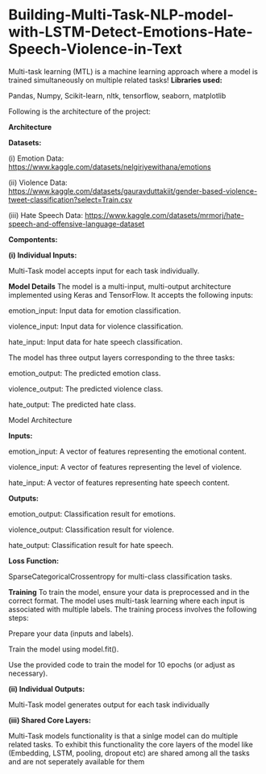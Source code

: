 # Building-Multi-Task-NLP-model-with-LSTM-Detect-Emotions-Hate-Speech-Violence-in-Text

Multi-task learning (MTL) is a machine learning approach where a model is trained simultaneously on multiple related tasks!
**Libraries used:**

Pandas, Numpy, Scikit-learn, nltk, tensorflow, seaborn, matplotlib

Following is the architecture of the project:

**Architecture**

**Datasets:**

(i) Emotion Data: https://www.kaggle.com/datasets/nelgiriyewithana/emotions

(ii) Violence Data: https://www.kaggle.com/datasets/gauravduttakiit/gender-based-violence-tweet-classification?select=Train.csv

(iii) Hate Speech Data: https://www.kaggle.com/datasets/mrmorj/hate-speech-and-offensive-language-dataset

**Compontents:**

**(i) Individual Inputs:**

Multi-Task model accepts input for each task individually.

**Model Details**
The model is a multi-input, multi-output architecture implemented using Keras and TensorFlow. It accepts the following inputs:

emotion_input: Input data for emotion classification.

violence_input: Input data for violence classification.

hate_input: Input data for hate speech classification.

The model has three output layers corresponding to the three tasks:

emotion_output: The predicted emotion class.

violence_output: The predicted violence class.

hate_output: The predicted hate class.

Model Architecture

**Inputs:**

emotion_input: A vector of features representing the emotional content.

violence_input: A vector of features representing the level of violence.

hate_input: A vector of features representing hate speech content.

**Outputs:**

emotion_output: Classification result for emotions.

violence_output: Classification result for violence.

hate_output: Classification result for hate speech.

**Loss Function:**

SparseCategoricalCrossentropy for multi-class classification tasks.

**Training**
To train the model, ensure your data is preprocessed and in the correct format. The model uses multi-task learning where each input is associated with multiple labels. The training process involves the following steps:

Prepare your data (inputs and labels).

Train the model using model.fit().

Use the provided code to train the model for 10 epochs (or adjust as necessary).

**(ii) Individual Outputs:**

Multi-Task model generates output for each task individually

**(iii) Shared Core Layers:**

Multi-Task models functionality is that a sinlge model can do multiple related tasks. To exhibit this functionality the core layers of 
the model like (Embedding, LSTM, pooling, dropout etc) are shared among all the tasks and are not seperately available for them
